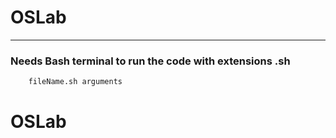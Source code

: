 # OSLab
---
### Needs Bash terminal to run the code with extensions .sh
```bash
    fileName.sh arguments 
```
# OSLab
